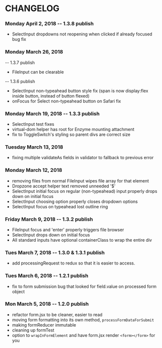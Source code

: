 # CHANGELOG

### Monday April 2, 2018 -- 1.3.8 publish
- SelectInput dropdowns not reopening when clicked if already focused bug fix

### Monday March 26, 2018
-- 1.3.7 publish
- FileInput can be clearable

-- 1.3.6 publish
- SelectInput non-typeahead button style fix (span is now display:flex inside button, instead of button flexed)
- onFocus for Select non-typeahead button on Safari fix

### Monday March 19, 2018 -- 1.3.3 publish
- SelectInput test fixes
- virtual-dom helper has root for Enzyme mounting attachment
- fix to ToggleSwitch's styling so parent divs are correct size

### Tuesday March 13, 2018
- fixing multiple validateAs fields in validator to fallback to previous error

### Monday March 12, 2018
- removing files from normal FileInput wipes file array for that element
- Dropzone accept helper text removed unneeded '$'
- SelectInput initial focus on regular (non-typeahead) input properly drops down on initial focus
- SelectInput choosing option properly closes dropdown options
- SelectInput focus on typeahead lost outline ring

### Friday March 9, 2018 -- 1.3.2 publish
- FileInput focus and 'enter' properly triggers file browser
- SelectInput drops down on initial focus
- All standard inputs have optional containerClass to wrap the entire div

### Tues March 7, 2018 -- 1.3.0 & 1.3.1 publish
- add processingRequest to redux so that it is easier to access.

### Tues March 6, 2018 -- 1.2.1 publish
- fix to form submission bug that looked for field.value on processed form object

### Mon March 5, 2018 -- 1.2.0 publish
- refactor form.jsx to be cleaner, easier to read
- moving form formatting into its own method, `processFormDataForSubmit`
- making formReducer immutable
- cleaning up formTest
- option to `wrapInFormElement` and have form.jsx render `<form></form>` for you
